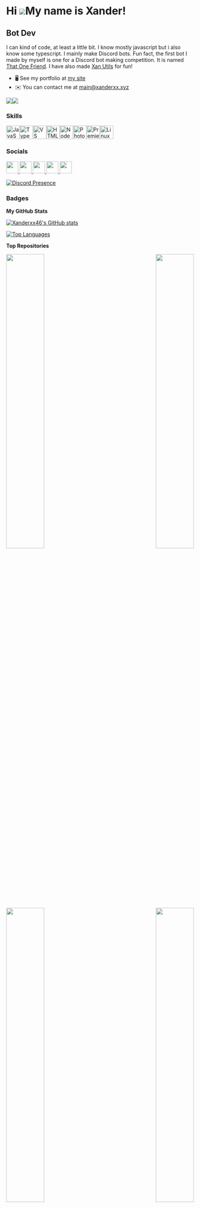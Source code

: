 Hi ![](https://user-images.githubusercontent.com/18350557/176309783-0785949b-9127-417c-8b55-ab5a4333674e.gif)My name is Xander!
===============================================================================================================================

Bot Dev
-------

I can kind of code, at least a little bit. I know mostly javascript but i also know some typescript. I mainly make Discord bots. Fun fact, the first bot I made by myself is one for a Discord bot making competition. It is named [That One Friend](https://github.com/Xanderxx46/That-One-Friend). I have also made [Xan Utils](https://github.com/Xanderxx46/Xan-Utils) for fun!

* 🖥️  See my portfolio at [my site](http://xanderxx.xyz)
* ✉️  You can contact me at [main@xanderxx.xyz](mailto:main@xanderxx.xyz)

<a href="https://www.github.com/Xanderxx46" target="_blank" rel="noreferrer"><img
src="https://img.shields.io/github/followers/Xanderxx46?logo=github&style=for-the-badge&color=a855f7&labelColor=1c1917" /></a><a href="https://www.twitch.tv/XanderHoganxx" target="_blank" rel="noreferrer"><img
src="https://img.shields.io/twitch/status/XanderHoganxx?logo=twitchsx&style=for-the-badge&color=a855f7&labelColor=1c1917&label=TWITCH+STATUS" /></a>
### Skills

<p align="left">
<a href="https://developer.mozilla.org/en-US/docs/Web/JavaScript" target="_blank" rel="noreferrer"><img src="https://raw.githubusercontent.com/danielcranney/readme-generator/main/public/icons/skills/javascript-colored.svg" width="36" height="36" alt="JavaScript" /></a><a href="https://www.typescriptlang.org/" target="_blank" rel="noreferrer"><img src="https://raw.githubusercontent.com/danielcranney/readme-generator/main/public/icons/skills/typescript-colored.svg" width="36" height="36" alt="TypeScript" /></a><a href="https://code.visualstudio.com/" target="_blank" rel="noreferrer"><img src="https://raw.githubusercontent.com/danielcranney/readme-generator/main/public/icons/skills/visualstudiocode-colored.svg" width="36" height="36" alt="VS Code" /></a><a href="https://developer.mozilla.org/en-US/docs/Glossary/HTML5" target="_blank" rel="noreferrer"><img src="https://raw.githubusercontent.com/danielcranney/readme-generator/main/public/icons/skills/html5-colored.svg" width="36" height="36" alt="HTML5" /></a><a href="https://nodejs.org/en/" target="_blank" rel="noreferrer"><img src="https://raw.githubusercontent.com/danielcranney/readme-generator/main/public/icons/skills/nodejs-colored.svg" width="36" height="36" alt="NodeJS" /></a><a href="https://www.adobe.com/products/photoshop.html" target="_blank" rel="noreferrer"><img src="https://raw.githubusercontent.com/danielcranney/readme-generator/main/public/icons/skills/photoshop-colored.svg" width="36" height="36" alt="Photoshop" /></a><a href="https://www.adobe.com/products/premiere.html" target="_blank" rel="noreferrer"><img src="https://raw.githubusercontent.com/danielcranney/readme-generator/main/public/icons/skills/premierepro-colored.svg" width="36" height="36" alt="Premiere Pro" /></a><a href="https://www.linux.org" target="_blank" rel="noreferrer"><img src="https://raw.githubusercontent.com/danielcranney/readme-generator/main/public/icons/skills/linux-colored.svg" width="36" height="36" alt="Linux" /></a>
</p>

### Socials

<p align="left"> <a href="https://discord.com/users/xanderxx" target="_blank" rel="noreferrer"> <picture> <source media="(prefers-color-scheme: dark)" srcset="https://raw.githubusercontent.com/danielcranney/readme-generator/main/public/icons/socials/discord-dark.svg" /> <source media="(prefers-color-scheme: light)" srcset="https://raw.githubusercontent.com/danielcranney/readme-generator/main/public/icons/socials/discord.svg" /> <img src="https://raw.githubusercontent.com/danielcranney/readme-generator/main/public/icons/socials/discord.svg" width="32" height="32" /> </picture> </a> <a href="https://www.github.com/Xanderxx46" target="_blank" rel="noreferrer"> <picture> <source media="(prefers-color-scheme: dark)" srcset="https://raw.githubusercontent.com/danielcranney/readme-generator/main/public/icons/socials/github-dark.svg" /> <source media="(prefers-color-scheme: light)" srcset="https://raw.githubusercontent.com/danielcranney/readme-generator/main/public/icons/socials/github.svg" /> <img src="https://raw.githubusercontent.com/danielcranney/readme-generator/main/public/icons/socials/github.svg" width="32" height="32" /> </picture> </a> <a href="http://www.instagram.com/xanderhoganxx" target="_blank" rel="noreferrer"> <picture> <source media="(prefers-color-scheme: dark)" srcset="https://raw.githubusercontent.com/danielcranney/readme-generator/main/public/icons/socials/instagram-dark.svg" /> <source media="(prefers-color-scheme: light)" srcset="https://raw.githubusercontent.com/danielcranney/readme-generator/main/public/icons/socials/instagram.svg" /> <img src="https://raw.githubusercontent.com/danielcranney/readme-generator/main/public/icons/socials/instagram.svg" width="32" height="32" /> </picture> </a> <a href="https://www.youtube.com/@xanderhogan3253" target="_blank" rel="noreferrer"> <picture> <source media="(prefers-color-scheme: dark)" srcset="https://raw.githubusercontent.com/danielcranney/readme-generator/main/public/icons/socials/youtube-dark.svg" /> <source media="(prefers-color-scheme: light)" srcset="https://raw.githubusercontent.com/danielcranney/readme-generator/main/public/icons/socials/youtube.svg" /> <img src="https://raw.githubusercontent.com/danielcranney/readme-generator/main/public/icons/socials/youtube-colored.svg" width="32" height="32" /> </picture> </a> <a href="https://www.twitch.tv/XanderHoganxx" target="_blank" rel="noreferrer"> <picture> <source media="(prefers-color-scheme: dark)" srcset="https://raw.githubusercontent.com/danielcranney/readme-generator/main/public/icons/socials/twitch-dark.svg" /> <source media="(prefers-color-scheme: light)" srcset="https://raw.githubusercontent.com/danielcranney/readme-generator/main/public/icons/socials/twitch-colored.svg" /> <img src="https://raw.githubusercontent.com/danielcranney/readme-generator/main/public/icons/socials/twitch-colored.svg" width="32" height="32" /> </picture> </a>

[![Discord Presence](https://lanyard.cnrad.dev/api/829909201262084096)](https://discord.com/users/829909201262084096)</p>

### Badges

<b>My GitHub Stats</b>

<a href="http://www.github.com/Xanderxx46"><img src="https://github-readme-stats.vercel.app/api?username=Xanderxx46&show_icons=true&hide=&count_private=true&title_color=a855f7&text_color=ffffff&icon_color=a855f7&bg_color=1c1917&hide_border=true&show_icons=true" alt="Xanderxx46's GitHub stats" /></a>

<a href="https://github.com/Xanderxx46" align="left"><img src="https://github-readme-stats.vercel.app/api/top-langs/?username=Xanderxx46&langs_count=10&title_color=a855f7&text_color=ffffff&icon_color=a855f7&bg_color=1c1917&hide_border=true&locale=en&custom_title=Top%20%Languages" alt="Top Languages" /></a>

<b>Top Repositories</b>

<div width="100%" align="center"><a href="https://github.com/Xanderxx46/cag-faq" align="left"><img align="left" width="45%" src="https://github-readme-stats.vercel.app/api/pin/?username=Xanderxx46&repo=cag-faq&title_color=a855f7&text_color=ffffff&icon_color=a855f7&bg_color=1c1917&hide_border=true&locale=en" /></a><a href="https://github.com/Xanderxx46/xan-utils" align="right"><img align="right" width="45%" src="https://github-readme-stats.vercel.app/api/pin/?username=Xanderxx46&repo=xan-utils&title_color=a855f7&text_color=ffffff&icon_color=a855f7&bg_color=1c1917&hide_border=true&locale=en" /></a></div><br /><br /><br /><br /><br /><br /><br />

<div width="100%" align="center"><a href="https://github.com/Xanderxx46/that-one-friend" align="left"><img align="left" width="45%" src="https://github-readme-stats.vercel.app/api/pin/?username=Xanderxx46&repo=that-one-friend&title_color=a855f7&text_color=ffffff&icon_color=a855f7&bg_color=1c1917&hide_border=true&locale=en" /></a><a href="https://github.com/Xanderxx46/xanderxx46.github.io" align="right"><img align="right" width="45%" src="https://github-readme-stats.vercel.app/api/pin/?username=Xanderxx46&repo=about-me-page&title_color=a855f7&text_color=ffffff&icon_color=a855f7&bg_color=1c1917&hide_border=true&locale=en" /></a></div>
